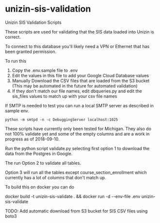 # unizin-sis-validation
Unizin SIS Validation Scripts

These scripts are used for validating that the SIS data loaded into Unizin is correct.

To connect to this database you'll likely need a VPN or Ethernet that has been granted permission.

To run this
1. Copy the .env.sample file to .env
2. Edit the values in this file to add your Google Cloud Database values
3. Manually Download the CSV files that are loaded from the S3 bucket (This may be automated in the future for automated validation)
4. If they don't match our file names, edit dbqueries.py and edit the sis_files values to match up with your csv file names

If SMTP is needed to test you can run a local SMTP server as described in sample env.

`python -m smtpd -n -c DebuggingServer localhost:1025`

These scripts have currently only been tested for Michigan. They also do not 100% validate yet and some of the empty columns and are a work in progress as of 2018-09-10. 

Run the python script validate.py selecting first option 1 to download the data from the Postgres in Google.

The run Option 2 to validate all tables. 

Option 3 will run all the tables except course_section_enrollment which currently has a lot of columns that don't match up.

To build this on docker you can do

docker build -t unizin-sis-validate . && docker run -d --env-file .env unizin-sis-validate

TODO: 
Add automatic download from S3 bucket for SIS CSV files using boto3
